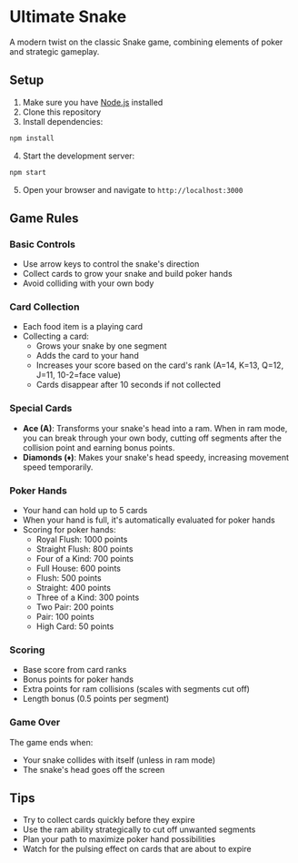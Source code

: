 # Ultimate Snake

A modern twist on the classic Snake game, combining elements of poker and strategic gameplay.

## Setup

1. Make sure you have [Node.js](https://nodejs.org/) installed
2. Clone this repository
3. Install dependencies:
```bash
npm install
```
4. Start the development server:
```bash
npm start
```
5. Open your browser and navigate to `http://localhost:3000`

## Game Rules

### Basic Controls
- Use arrow keys to control the snake's direction
- Collect cards to grow your snake and build poker hands
- Avoid colliding with your own body

### Card Collection
- Each food item is a playing card
- Collecting a card:
  - Grows your snake by one segment
  - Adds the card to your hand
  - Increases your score based on the card's rank (A=14, K=13, Q=12, J=11, 10-2=face value)
  - Cards disappear after 10 seconds if not collected

### Special Cards
- **Ace (A)**: Transforms your snake's head into a ram. When in ram mode, you can break through your own body, cutting off segments after the collision point and earning bonus points.
- **Diamonds (♦)**: Makes your snake's head speedy, increasing movement speed temporarily.

### Poker Hands
- Your hand can hold up to 5 cards
- When your hand is full, it's automatically evaluated for poker hands
- Scoring for poker hands:
  - Royal Flush: 1000 points
  - Straight Flush: 800 points
  - Four of a Kind: 700 points
  - Full House: 600 points
  - Flush: 500 points
  - Straight: 400 points
  - Three of a Kind: 300 points
  - Two Pair: 200 points
  - Pair: 100 points
  - High Card: 50 points

### Scoring
- Base score from card ranks
- Bonus points for poker hands
- Extra points for ram collisions (scales with segments cut off)
- Length bonus (0.5 points per segment)

### Game Over
The game ends when:
- Your snake collides with itself (unless in ram mode)
- The snake's head goes off the screen

## Tips
- Try to collect cards quickly before they expire
- Use the ram ability strategically to cut off unwanted segments
- Plan your path to maximize poker hand possibilities
- Watch for the pulsing effect on cards that are about to expire 